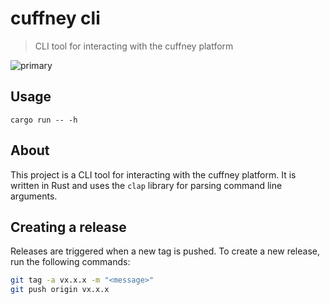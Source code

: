 # cuffney cli

> CLI tool for interacting with the cuffney platform

![primary](https://github.com/jcuffney/cli/actions/workflows/primary.yml/badge.svg)

## Usage

`cargo run -- -h`

## About

This project is a CLI tool for interacting with the cuffney platform. It is written in Rust and uses the `clap` library for parsing command line arguments.

## Creating a release

Releases are triggered when a new tag is pushed. To create a new release, run the following commands:

```bash
git tag -a vx.x.x -m "<message>"
git push origin vx.x.x
```